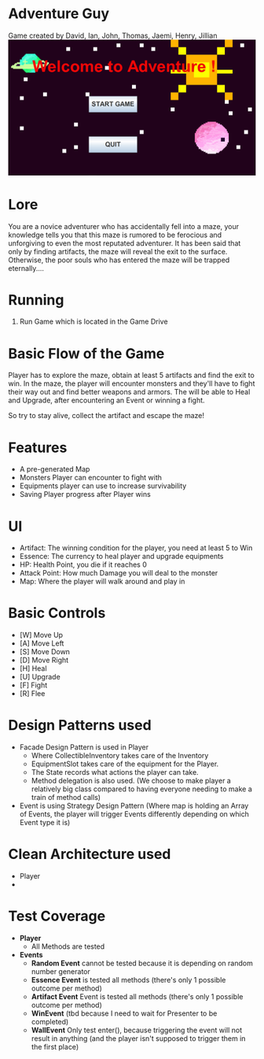 # Adventure Guy
Game created by David, Ian, John, Thomas, Jaemi, Henry, Jillian
![Adventure Guy Image](https://github.com/CSC207-2022F-UofT/course-project-rogue/blob/main/pictures/Menu%20Sample.PNG?raw=true)
# Lore
You are a novice adventurer who has accidentally fell into a maze, your knowledge tells you that this maze is rumored to be ferocious and unforgiving to even the most reputated adventurer. It has been said that only by finding artifacts, the maze will reveal the exit to the surface. Otherwise, the poor souls who has entered the maze will be trapped eternally....
# Running
1. Run Game which is located in the Game Drive

# Basic Flow of the Game
Player has to explore the maze, obtain at least 5 artifacts and find the exit to win. 
In the maze, the player will encounter monsters and they'll have to fight their way out and find better weapons and armors.
The will be able to Heal and Upgrade, after encountering an Event or winning a fight.

So try to stay alive, collect the artifact and escape the maze!

# Features
* A pre-generated Map
* Monsters Player can encounter to fight with
* Equipments player can use to increase survivability
* Saving Player progress after Player wins

# UI
* Artifact: The winning condition for the player, you need at least 5 to Win
* Essence: The currency to heal player and upgrade equipments
* HP: Health Point, you die if it reaches 0
* Attack Point: How much Damage you will deal to the monster
* Map: Where the player will walk around and play in


# Basic Controls
* [W] Move Up
* [A] Move Left
* [S] Move Down
* [D] Move Right
* [H] Heal
* [U] Upgrade
* [F] Fight
* [R] Flee

# Design Patterns used
* Facade Design Pattern is used in Player 
  * Where CollectibleInventory takes care of the Inventory
  * EquipmentSlot takes care of the equipment for the Player.
  * The State records what actions the player can take.
  * Method delegation is also used. (We choose to make player a relatively big class compared to having everyone needing to make a train of method calls)
* Event is using Strategy Design Pattern (Where map is holding an Array of Events, the player will trigger Events differently depending on which Event type it is)


# Clean Architecture used 
* Player
* 

# Test Coverage
* **Player**
  * All Methods are tested
* **Events**
  * **Random Event** cannot be tested because it is depending on random number generator
  * **Essence Event** is tested all methods (there's only 1 possible outcome per method)
  * **Artifact Event** Event is tested all methods (there's only 1 possible outcome per method)
  * **WinEvent** (tbd because I need to wait for Presenter to be completed)
  * **WallEvent** Only test enter(), because triggering the event will not result in anything (and the player isn't supposed to trigger them in the first place)
